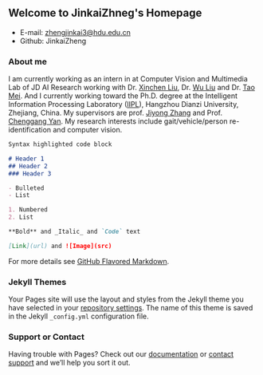 ## Welcome to JinkaiZhneg's Homepage

- E-mail: zhengjinkai3@hdu.edu.cn
- Github: JinkaiZheng

### About me

I am currently working as an intern in at Computer Vision and Multimedia Lab of JD AI Research working with Dr. [Xinchen Liu](https://xinchenliu.com/), Dr. [Wu Liu](https://liuwu.weebly.com/) and Dr. [Tao Mei](https://taomei.me/). And I currently working toward the Ph.D. degree at the Intelligent Information Processing Laboratory ([IIPL](http://iipl.net.cn/)), Hangzhou Dianzi University, Zhejiang, China. My supervisors are prof. [Jiyong Zhang]() and Prof. [Chenggang Yan](). My research interests include gait/vehicle/person re-identification and computer vision.
 

```markdown
Syntax highlighted code block

# Header 1
## Header 2
### Header 3

- Bulleted
- List

1. Numbered
2. List

**Bold** and _Italic_ and `Code` text

[Link](url) and ![Image](src)
```

For more details see [GitHub Flavored Markdown](https://guides.github.com/features/mastering-markdown/).

### Jekyll Themes

Your Pages site will use the layout and styles from the Jekyll theme you have selected in your [repository settings](https://github.com/JinkaiZheng/JinkaiZheng.github.io/settings/pages). The name of this theme is saved in the Jekyll `_config.yml` configuration file.

### Support or Contact

Having trouble with Pages? Check out our [documentation](https://docs.github.com/categories/github-pages-basics/) or [contact support](https://support.github.com/contact) and we’ll help you sort it out.
